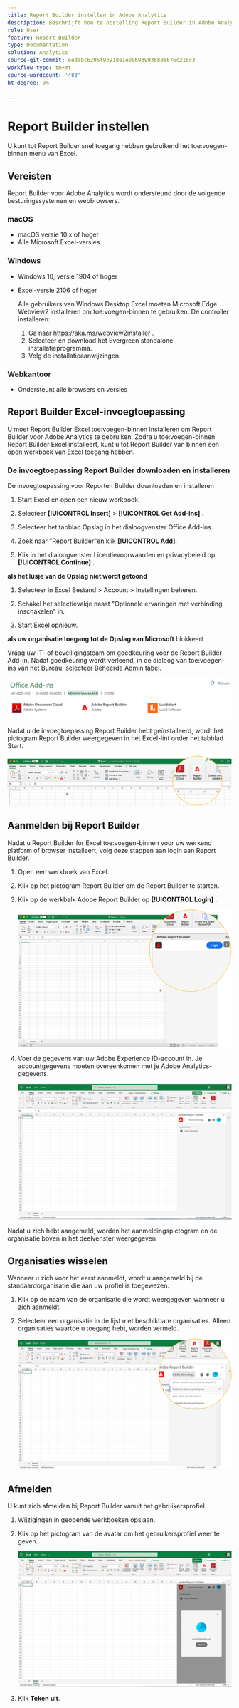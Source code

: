 ```yaml
---
title: Report Builder instellen in Adobe Analytics
description: Beschrijft hoe te opstelling Report Builder in Adobe Analytics
role: User
feature: Report Builder
type: Documentation
solution: Analytics
source-git-commit: eedabc6295f9b918e1e00b93993680e676c216c3
workflow-type: tm+mt
source-wordcount: '483'
ht-degree: 0%

---
```


# Report Builder instellen

U kunt tot Report Builder snel toegang hebben gebruikend het toe:voegen-binnen menu van Excel.

## Vereisten

Report Builder voor Adobe Analytics wordt ondersteund door de volgende besturingssystemen en webbrowsers.

### macOS

- macOS versie 10.x of hoger
- Alle Microsoft Excel-versies

### Windows

- Windows 10, versie 1904 of hoger
- Excel-versie 2106 of hoger

  Alle gebruikers van Windows Desktop Excel moeten Microsoft Edge Webview2 installeren om toe:voegen-binnen te gebruiken. De controller installeren:

   1. Ga naar <https://aka.ms/webview2installer> .
   1. Selecteer en download het Evergreen standalone-installatieprogramma.
   1. Volg de installatieaanwijzingen.

### Webkantoor

- Ondersteunt alle browsers en versies


## Report Builder Excel-invoegtoepassing

U moet Report Builder Excel toe:voegen-binnen installeren om Report Builder voor Adobe Analytics te gebruiken. Zodra u toe:voegen-binnen Report Builder Excel installeert, kunt u tot Report Builder van binnen een open werkboek van Excel toegang hebben.

### De invoegtoepassing Report Builder downloaden en installeren

De invoegtoepassing voor Reporten Builder downloaden en installeren

1. Start Excel en open een nieuw werkboek.

1. Selecteer **[!UICONTROL Insert]** > **[!UICONTROL Get Add-ins]** .

1. Selecteer het tabblad Opslag in het dialoogvenster Office Add-ins.

1. Zoek naar &quot;Report Builder&quot;en klik **[!UICONTROL Add]**.

1. Klik in het dialoogvenster Licentievoorwaarden en privacybeleid op **[!UICONTROL Continue]** .

**als het lusje van de Opslag niet wordt getoond**

1. Selecteer in Excel Bestand > Account > Instellingen beheren.

1. Schakel het selectievakje naast &quot;Optionele ervaringen met verbinding inschakelen&quot; in.

1. Start Excel opnieuw.

**als uw organisatie toegang tot de Opslag van Microsoft** blokkeert

Vraag uw IT- of beveiligingsteam om goedkeuring voor de Report Builder Add-in. Nadat goedkeuring wordt verleend, in de dialoog van toe:voegen-ins van het Bureau, selecteer Beheerde Admin tabel.

![ Admin Beheerde lusje in de dialoog van toe:voegen-ins van het Bureau.](./assets/image1.png)

Nadat u de invoegtoepassing Report Builder hebt geïnstalleerd, wordt het pictogram Report Builder weergegeven in het Excel-lint onder het tabblad Start.

![ het pictogram van de Report Builder in Excel ](./assets/rb_app_icon.png)

## Aanmelden bij Report Builder

Nadat u Report Builder for Excel toe:voegen-binnen voor uw werkend platform of browser installeert, volg deze stappen aan login aan Report Builder.

1. Open een werkboek van Excel.

1. Klik op het pictogram Report Builder om de Report Builder te starten.

1. Klik op de werkbalk Adobe Report Builder op **[!UICONTROL Login]** .

   ![ klik de Report Builder login knoop.](./assets/rb_login.png)

1. Voer de gegevens van uw Adobe Experience ID-account in. Je accountgegevens moeten overeenkomen met je Adobe Analytics-gegevens.

   ![ Uw login pictogram en organisatie.](./assets/image4.png)

Nadat u zich hebt aangemeld, worden het aanmeldingspictogram en de organisatie boven in het deelvenster weergegeven

## Organisaties wisselen

Wanneer u zich voor het eerst aanmeldt, wordt u aangemeld bij de standaardorganisatie die aan uw profiel is toegewezen.

1. Klik op de naam van de organisatie die wordt weergegeven wanneer u zich aanmeldt.

1. Selecteer een organisatie in de lijst met beschikbare organisaties. Alleen organisaties waartoe u toegang hebt, worden vermeld.

   ![ de lijst van organisaties die u kunt toegang hebben.](./assets/image5.png)

## Afmelden

U kunt zich afmelden bij Report Builder vanuit het gebruikersprofiel.

1. Wijzigingen in geopende werkboeken opslaan.

1. Klik op het pictogram van de avatar om het gebruikersprofiel weer te geven.

   ![ Uw avatar van het gebruikersprofiel en de knoop van het Teken uit.](./assets/image6.png)

1. Klik **Teken uit**.
